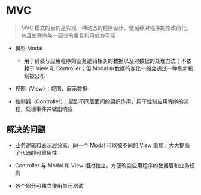 # MVC

> MVC 模式的目的是实现一种动态的程序设计，使后续对程序的修改简化，并且使程序某一部分的重复利用成为可能

- 模型 Modal

  - 用于封装与应用程序的业务逻辑相关的数据以及对数据的处理方法；不依赖于 View 和 Controller；但 Modal 中数据的变化一般会通过一种刷新机制被公布

- 视图（View）：视图，展示数据

- 控制器（Controller）：起到不同层面间的组织作用，用于控制应用程序的流程，处理事件并做出响应

## 解决的问题

- 业务逻辑和表示层分离，同一个 Modal 可以被不同的 View 重用，大大提高了代码的可重用性

- Controller 与 Modal 和 View 相对独立，方便改变应用程序的数据层和业务规则

- 各个部分可独立使用单元测试
